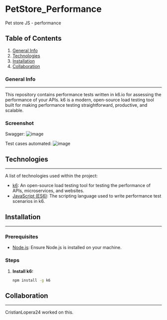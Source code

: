 # PetStore_Performance

Pet store JS - performance

## Table of Contents
1. [General Info](#general-info)
2. [Technologies](#technologies)
3. [Installation](#installation)
4. [Collaboration](#collaboration)

### General Info
***
This repository contains performance tests written in k6.io for assessing the performance of your APIs. k6 is a modern, open-source load testing tool built for making performance testing straightforward, productive, and scalable.

### Screenshot

Swagger: 
![image](https://github.com/cristianlopera24/PetStore_RestAssured/assets/56046255/a0dcbef7-8edd-4728-a538-b4469b21580d)

Test cases automated:
![image](https://github.com/cristianlopera24/PetStore_Performance/assets/56046255/7d3035ee-0c90-4830-bcd8-16e8aabf70f7)


## Technologies
***
A list of technologies used within the project:

* [k6](https://k6.io/): An open-source load testing tool for testing the performance of APIs, microservices, and websites.
* [JavaScript (ES6)](https://developer.mozilla.org/en-US/docs/Web/JavaScript): The scripting language used to write performance test scenarios in k6.

## Installation
***

### Prerequisites

- [Node.js](https://nodejs.org/): Ensure Node.js is installed on your machine.

### Steps

1. **Install k6:**

   ```bash
   npm install -g k6

## Collaboration
***

CristianLopera24 worked on this.


